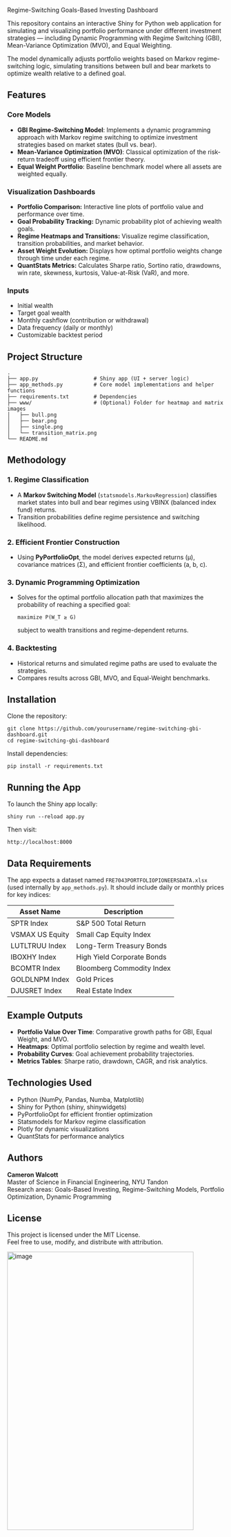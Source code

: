 Regime-Switching Goals-Based Investing Dashboard

This repository contains an interactive Shiny for Python web application for simulating and visualizing portfolio performance under different investment strategies — including Dynamic Programming with Regime Switching (GBI), Mean-Variance Optimization (MVO), and Equal Weighting.

The model dynamically adjusts portfolio weights based on Markov regime-switching logic, simulating transitions between bull and bear markets to optimize wealth relative to a defined goal.

## Features

### Core Models
- **GBI Regime-Switching Model**: Implements a dynamic programming approach with Markov regime switching to optimize investment strategies based on market states (bull vs. bear).
- **Mean-Variance Optimization (MVO)**: Classical optimization of the risk-return tradeoff using efficient frontier theory.
- **Equal Weight Portfolio**: Baseline benchmark model where all assets are weighted equally.

### Visualization Dashboards
- **Portfolio Comparison:** Interactive line plots of portfolio value and performance over time.
- **Goal Probability Tracking:** Dynamic probability plot of achieving wealth goals.
- **Regime Heatmaps and Transitions:** Visualize regime classification, transition probabilities, and market behavior.
- **Asset Weight Evolution:** Displays how optimal portfolio weights change through time under each regime.
- **QuantStats Metrics:** Calculates Sharpe ratio, Sortino ratio, drawdowns, win rate, skewness, kurtosis, Value-at-Risk (VaR), and more.

### Inputs
- Initial wealth
- Target goal wealth
- Monthly cashflow (contribution or withdrawal)
- Data frequency (daily or monthly)
- Customizable backtest period

## Project Structure

```
.
├── app.py                  # Shiny app (UI + server logic)
├── app_methods.py          # Core model implementations and helper functions
├── requirements.txt        # Dependencies
├── www/                    # (Optional) Folder for heatmap and matrix images
│   ├── bull.png
│   ├── bear.png
│   ├── single.png
│   └── transition_matrix.png
└── README.md
```

## Methodology

### 1. Regime Classification
- A **Markov Switching Model** (`statsmodels.MarkovRegression`) classifies market states into bull and bear regimes using VBINX (balanced index fund) returns.
- Transition probabilities define regime persistence and switching likelihood.

### 2. Efficient Frontier Construction
- Using **PyPortfolioOpt**, the model derives expected returns (μ), covariance matrices (Σ), and efficient frontier coefficients (a, b, c).

### 3. Dynamic Programming Optimization
- Solves for the optimal portfolio allocation path that maximizes the probability of reaching a specified goal:
  ```
  maximize P(W_T ≥ G)
  ```
  subject to wealth transitions and regime-dependent returns.

### 4. Backtesting
- Historical returns and simulated regime paths are used to evaluate the strategies.
- Compares results across GBI, MVO, and Equal-Weight benchmarks.

## Installation

Clone the repository:
```
git clone https://github.com/yourusername/regime-switching-gbi-dashboard.git
cd regime-switching-gbi-dashboard
```

Install dependencies:
```
pip install -r requirements.txt
```

## Running the App

To launch the Shiny app locally:
```
shiny run --reload app.py
```

Then visit:
```
http://localhost:8000
```

## Data Requirements

The app expects a dataset named `FRE7043PORTFOLIOPIONEERSDATA.xlsx` (used internally by `app_methods.py`). It should include daily or monthly prices for key indices:

| Asset Name | Description |
|-------------|-------------|
| SPTR Index | S&P 500 Total Return |
| VSMAX US Equity | Small Cap Equity Index |
| LUTLTRUU Index | Long-Term Treasury Bonds |
| IBOXHY Index | High Yield Corporate Bonds |
| BCOMTR Index | Bloomberg Commodity Index |
| GOLDLNPM Index | Gold Prices |
| DJUSRET Index | Real Estate Index |

## Example Outputs

- **Portfolio Value Over Time**: Comparative growth paths for GBI, Equal Weight, and MVO.
- **Heatmaps**: Optimal portfolio selection by regime and wealth level.
- **Probability Curves**: Goal achievement probability trajectories.
- **Metrics Tables**: Sharpe ratio, drawdown, CAGR, and risk analytics.

## Technologies Used

- Python (NumPy, Pandas, Numba, Matplotlib)
- Shiny for Python (shiny, shinywidgets)
- PyPortfolioOpt for efficient frontier optimization
- Statsmodels for Markov regime classification
- Plotly for dynamic visualizations
- QuantStats for performance analytics

## Authors

**Cameron Walcott**  
Master of Science in Financial Engineering, NYU Tandon  
Research areas: Goals-Based Investing, Regime-Switching Models, Portfolio Optimization, Dynamic Programming

## License

This project is licensed under the MIT License.  
Feel free to use, modify, and distribute with attribution.

<img width="432" height="645" alt="image" src="https://github.com/user-attachments/assets/b937c8a6-0ce7-409a-8b95-74c5a3d612d0" />
